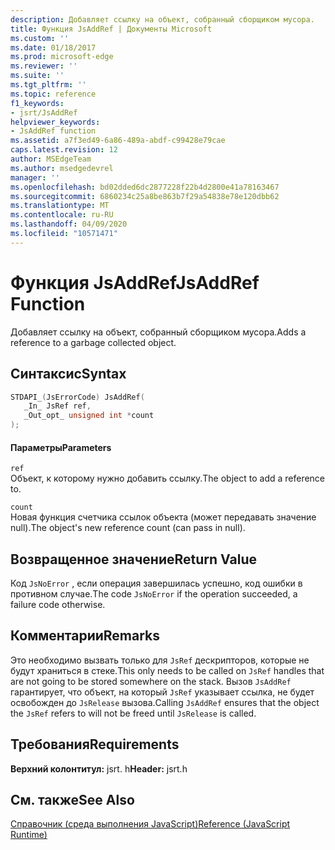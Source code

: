 ```yaml
---
description: Добавляет ссылку на объект, собранный сборщиком мусора.
title: Функция JsAddRef | Документы Microsoft
ms.custom: ''
ms.date: 01/18/2017
ms.prod: microsoft-edge
ms.reviewer: ''
ms.suite: ''
ms.tgt_pltfrm: ''
ms.topic: reference
f1_keywords:
- jsrt/JsAddRef
helpviewer_keywords:
- JsAddRef function
ms.assetid: a7f3ed49-6a86-489a-abdf-c99428e79cae
caps.latest.revision: 12
author: MSEdgeTeam
ms.author: msedgedevrel
manager: ''
ms.openlocfilehash: bd02dded6dc2877228f22b4d2800e41a78163467
ms.sourcegitcommit: 6860234c25a8be863b7f29a54838e78e120dbb62
ms.translationtype: MT
ms.contentlocale: ru-RU
ms.lasthandoff: 04/09/2020
ms.locfileid: "10571471"
---
```

# <span data-ttu-id="a6b0f-103">Функция JsAddRef</span><span class="sxs-lookup"><span data-stu-id="a6b0f-103">JsAddRef Function</span></span>
<span data-ttu-id="a6b0f-104">Добавляет ссылку на объект, собранный сборщиком мусора.</span><span class="sxs-lookup"><span data-stu-id="a6b0f-104">Adds a reference to a garbage collected object.</span></span>  
  
## <span data-ttu-id="a6b0f-105">Синтаксис</span><span class="sxs-lookup"><span data-stu-id="a6b0f-105">Syntax</span></span>  
  
```cpp  
STDAPI_(JsErrorCode) JsAddRef(  
   _In_ JsRef ref,  
   _Out_opt_ unsigned int *count  
);  
```  
  
#### <span data-ttu-id="a6b0f-106">Параметры</span><span class="sxs-lookup"><span data-stu-id="a6b0f-106">Parameters</span></span>  
 `ref`  
 <span data-ttu-id="a6b0f-107">Объект, к которому нужно добавить ссылку.</span><span class="sxs-lookup"><span data-stu-id="a6b0f-107">The object to add a reference to.</span></span>  
  
 `count`  
 <span data-ttu-id="a6b0f-108">Новая функция счетчика ссылок объекта (может передавать значение null).</span><span class="sxs-lookup"><span data-stu-id="a6b0f-108">The object's new reference count (can pass in null).</span></span>  
  
## <span data-ttu-id="a6b0f-109">Возвращенное значение</span><span class="sxs-lookup"><span data-stu-id="a6b0f-109">Return Value</span></span>  
 <span data-ttu-id="a6b0f-110">Код `JsNoError` , если операция завершилась успешно, код ошибки в противном случае.</span><span class="sxs-lookup"><span data-stu-id="a6b0f-110">The code `JsNoError` if the operation succeeded, a failure code otherwise.</span></span>  
  
## <span data-ttu-id="a6b0f-111">Комментарии</span><span class="sxs-lookup"><span data-stu-id="a6b0f-111">Remarks</span></span>  
 <span data-ttu-id="a6b0f-112">Это необходимо вызвать только для `JsRef` дескрипторов, которые не будут храниться в стеке.</span><span class="sxs-lookup"><span data-stu-id="a6b0f-112">This only needs to be called on `JsRef` handles that are not going to be stored somewhere on the stack.</span></span> <span data-ttu-id="a6b0f-113">Вызов `JsAddRef` гарантирует, что объект, на который `JsRef` указывает ссылка, не будет освобожден до `JsRelease` вызова.</span><span class="sxs-lookup"><span data-stu-id="a6b0f-113">Calling `JsAddRef` ensures that the object the `JsRef` refers to will not be freed until `JsRelease` is called.</span></span>  
  
## <span data-ttu-id="a6b0f-114">Требования</span><span class="sxs-lookup"><span data-stu-id="a6b0f-114">Requirements</span></span>  
 <span data-ttu-id="a6b0f-115">**Верхний колонтитул:** jsrt. h</span><span class="sxs-lookup"><span data-stu-id="a6b0f-115">**Header:** jsrt.h</span></span>  
  
## <span data-ttu-id="a6b0f-116">См. также</span><span class="sxs-lookup"><span data-stu-id="a6b0f-116">See Also</span></span>  
 [<span data-ttu-id="a6b0f-117">Справочник (среда выполнения JavaScript)</span><span class="sxs-lookup"><span data-stu-id="a6b0f-117">Reference (JavaScript Runtime)</span></span>](../chakra-hosting/reference-javascript-runtime.md)